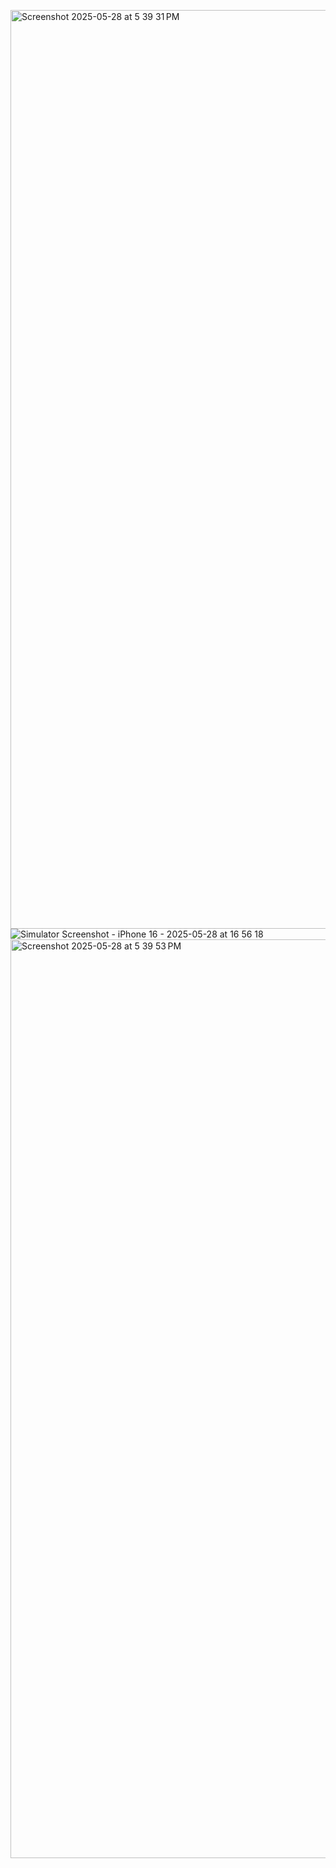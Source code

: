 <img width="1470" alt="Screenshot 2025-05-28 at 5 39 31 PM" src="https://github.com/user-attachments/assets/0e552cd6-3c20-4a5a-9532-d7082a76ae0e" />![Simulator Screenshot - iPhone 16 - 2025-05-28 at 16 56 18](https://github.com/user-attachments/assets/b2ada7f3-3bab-47c3-bcb7-92bc27409ff3)
<img width="1470" alt="Screenshot 2025-05-28 at 5 39 53 PM" src="https://github.com/user-attachments/assets/676d6ec7-ff9c-4b1b-be85-5686c6487041" />

